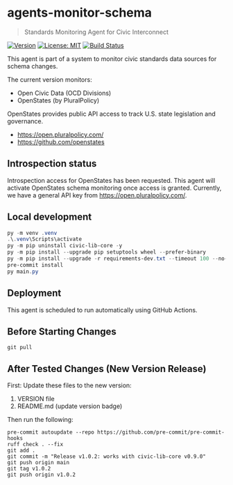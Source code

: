 # agents-monitor-schema

> Standards Monitoring Agent for Civic Interconnect

[![Version](https://img.shields.io/badge/version-v1.0.2-blue)](https://github.com/civic-interconnect/agents-monitor-schema/releases)
[![License: MIT](https://img.shields.io/badge/license-MIT-green.svg)](https://opensource.org/licenses/MIT)
[![Build Status](https://github.com/civic-interconnect/agents-monitor-schema/actions/workflows/agent-runner.yml/badge.svg)](https://github.com/civic-interconnect/agents-monitor-schema/actions)

This agent is part of a system to monitor civic standards data sources for schema changes.

The current version monitors:

- Open Civic Data (OCD Divisions)
- OpenStates (by PluralPolicy)

OpenStates provides public API access to track U.S. state legislation and governance.

- <https://open.pluralpolicy.com/>
- <https://github.com/openstates>

## Introspection status

Introspection access for OpenStates has been requested.
This agent will activate OpenStates schema monitoring once access is granted.
Currently, we have a general API key from <https://open.pluralpolicy.com/>.

## Local development

```powershell
py -m venv .venv
.\.venv\Scripts\activate
py -m pip uninstall civic-lib-core -y
py -m pip install --upgrade pip setuptools wheel --prefer-binary
py -m pip install --upgrade -r requirements-dev.txt --timeout 100 --no-cache-dir
pre-commit install
py main.py
```

## Deployment

This agent is scheduled to run automatically using GitHub Actions.

## Before Starting Changes

```shell
git pull
```

## After Tested Changes (New Version Release)

First: Update these files to the new version:

1. VERSION file
2. README.md (update version badge)

Then run the following:

```shell
pre-commit autoupdate --repo https://github.com/pre-commit/pre-commit-hooks
ruff check . --fix
git add .
git commit -m "Release v1.0.2: works with civic-lib-core v0.9.0"
git push origin main
git tag v1.0.2
git push origin v1.0.2
```
